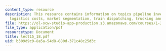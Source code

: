 ```yaml
---
content_type: resource
description: This resource contains information on topics pipeline inventory, total
  logistics costs, market segmentation, train dispatching, trucking and load-screening.
file: https://ol-ocw-studio-app-production.s3.amazonaws.com/courses/1-201j-introduction-to-transportation-systems-fall-2006/b309d9c98a5a54d8880d371c48c25d3c_lect15_18.pdf
file_type: application/pdf
resourcetype: Document
title: lect15_18.pdf
uid: b309d9c9-8a5a-54d8-880d-371c48c25d3c
---
```

